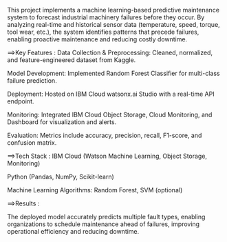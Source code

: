 This project implements a machine learning-based predictive maintenance system to forecast industrial machinery failures before they occur.
By analyzing real-time and historical sensor data (temperature, speed, torque, tool wear, etc.), the system identifies patterns that precede failures, enabling proactive maintenance and reducing costly downtime.

==>Key Features :
Data Collection & Preprocessing: Cleaned, normalized, and feature-engineered dataset from Kaggle.

Model Development: Implemented Random Forest Classifier for multi-class failure prediction.

Deployment: Hosted on IBM Cloud watsonx.ai Studio with a real-time API endpoint.

Monitoring: Integrated IBM Cloud Object Storage, Cloud Monitoring, and Dashboard for visualization and alerts.

Evaluation: Metrics include accuracy, precision, recall, F1-score, and confusion matrix.

==>Tech Stack :
IBM Cloud (Watson Machine Learning, Object Storage, Monitoring)

Python (Pandas, NumPy, Scikit-learn)

Machine Learning Algorithms: Random Forest, SVM (optional)

==>Results :

The deployed model accurately predicts multiple fault types, enabling organizations to schedule maintenance ahead of failures, improving operational efficiency and reducing downtime.
